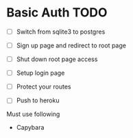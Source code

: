 # Basic Auth TODO

- [ ] Switch from sqlite3 to postgres
- [ ] Sign up page and redirect to root page
- [ ] Shut down root page access
- [ ] Setup login page
- [ ] Protect your routes
- [ ] Push to heroku


Must use following
- Capybara

